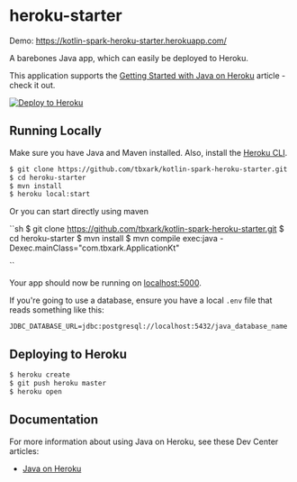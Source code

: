 # heroku-starter

Demo: https://kotlin-spark-heroku-starter.herokuapp.com/

A barebones Java app, which can easily be deployed to Heroku.

This application supports the [Getting Started with Java on Heroku](https://devcenter.heroku.com/articles/getting-started-with-java) article - check it out.

[![Deploy to Heroku](https://www.herokucdn.com/deploy/button.png)](https://heroku.com/deploy)

## Running Locally

Make sure you have Java and Maven installed.  Also, install the [Heroku CLI](https://cli.heroku.com/).

```sh
$ git clone https://github.com/tbxark/kotlin-spark-heroku-starter.git
$ cd heroku-starter
$ mvn install
$ heroku local:start
```

Or you can start directly using maven

``sh
$ git clone https://github.com/tbxark/kotlin-spark-heroku-starter.git
$ cd heroku-starter
$ mvn install
$ mvn compile exec:java -Dexec.mainClass="com.tbxark.ApplicationKt"

``

Your app should now be running on [localhost:5000](http://localhost:5000/).

If you're going to use a database, ensure you have a local `.env` file that reads something like this:

```
JDBC_DATABASE_URL=jdbc:postgresql://localhost:5432/java_database_name
```

## Deploying to Heroku

```sh
$ heroku create
$ git push heroku master
$ heroku open
```

## Documentation

For more information about using Java on Heroku, see these Dev Center articles:

- [Java on Heroku](https://devcenter.heroku.com/categories/java)

